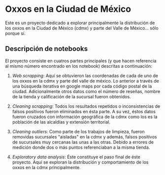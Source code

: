 # Oxxos en la Ciudad de México

Este es un proyecto dedicado a explorar principalmente la distribución de los oxxos en la Ciudad de México (cdmx) y parte del Valle de México... sólo porque sí.

## Descripción de notebooks

El proyecto consiste en cuatros partes principales (y que hacen referencia al mismo número encontrado en los notebook) descritas a continuación:

1. *Web scrapping*: Aquí se obtuvieron las coordenadas de cada de uno de los oxxos en la cdmx y parte del valle de méxico. Lo anterior a través de una búsqueda iterativa en google maps por cada código postal de la ciudad. Adicionalmente otros datos como el número de reseñas, nombre de la tienda y calificación de la sucursal fueron obtenidos.

2. *Cleaning scrapping*: Todos los resultados repetidos o inconsistencias de falsos positivos fueron eliminados en ésta parte. A su vez, éstos datos fueron cruzados con información geográfica de la cdmx como los es la población de las alcaldías y extensión territorial.

3. *Cleaning outliers*: Como parte de los trabajos de limpieza, fueron removidas sucursales "aisladas" en la cdmx y además, falsos positivos de sucursales muy cercanas las unas a las otras. Debido a errores de medición donde dos o más puntos referenciaban a la misma tienda.

4. *Exploratory data analysis*: Éste constituye el paso final de éste proyecto. Aquí se exploran la distribución y comportamiento de los oxxos en la cdmx principalmente.

